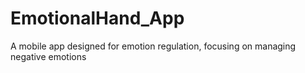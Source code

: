 # EmotionalHand_App
A mobile app designed for emotion regulation, focusing on managing negative emotions
